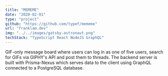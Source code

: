 ```yaml
---
title: "MEMEME"
date: "2020-02-01"
type: "project"
github: "https://github.com/typef/mememe"
url: "franklam.dev"
img: "../../images/gatsby-astronaut.png"
techStack: "TypeScript React NodeJS GraphQL"
---
```


GIF-only message board where users can log in as one of five users, search for GIFs via GIPHY's API and post them to threads. The backend server is built with Prisma-Nexus which serves data to the client using GraphQL connected to a PostgreSQL database.
